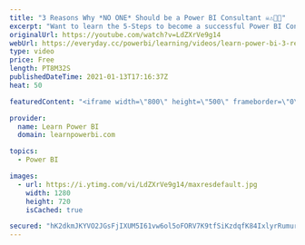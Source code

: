 ```yaml
---
title: "3 Reasons Why *NO ONE* Should be a Power BI Consultant ☠️⚠️🚧🛑"
excerpt: "Want to learn the 5-Steps to become a successful Power BI Consultant? 👉 Sign Up for our Free Webinar on Thu Jan 21: https://web.learnpowerbi.com/consultant/  If you are thinking about creating a side-income or full-time income as a \"Power BI Consultant\"…then you must first watch this video. I share"
originalUrl: https://youtube.com/watch?v=LdZXrVe9g14
webUrl: https://everyday.cc/powerbi/learning/videos/learn-power-bi-3-reasons-why-no-one-should-be-a-power-bi-consultant-/
type: video
price: Free
length: PT8M32S
publishedDateTime: 2021-01-13T17:16:37Z
heat: 50

featuredContent: "<iframe width=\"800\" height=\"500\" frameborder=\"0\" src=\"https://www.youtube.com/embed/LdZXrVe9g14\" allow=\"accelerometer; autoplay; encrypted-media; gyroscope; picture-in-picture\" allowfullscreen></iframe>"

provider:
  name: Learn Power BI
  domain: learnpowerbi.com

topics:
  - Power BI

images:
  - url: https://i.ytimg.com/vi/LdZXrVe9g14/maxresdefault.jpg
    width: 1280
    height: 720
    isCached: true

secured: "hK2dkmJKYVO2JGsFjIXUM5I61vw6ol5oFORV7K9tfSiKzdqfK84IxlyrRumurmIloxLqYzGN78WsgqUiUAdV5ObEkcxqu4flwc6EhYT0ndJwHt/vg2kaco07euKmAH59/H2KFGhmczG/Atds1ZyiOuPlB8O8Ir1Gdq0OfpqaohAmgAHT3kT19TvgorNjfd63TWKkbelc2bhvoEJzi4dLcusf2WWT0Oz9Zw4KZdXHJRK2NXyfWAnCvgmCLygjyqYmamCCofWaDYY91RYL3m7md1sFXssJ0bm4Ye3ARUyG34IqUsElVKeRsYS9i4IB27nJdnQ/HxlI5Fg19/4BG3ct1jwZEai7hOi0iQA+UBlI0NGCapd8FNkYZ91J3v35bjCiSo9OEJyQijNazmeJ229reAqTK/U78TqegI/cnyKEk1k=;mjdHWyjMb5VQ89wI9kEP5A=="
---
```


